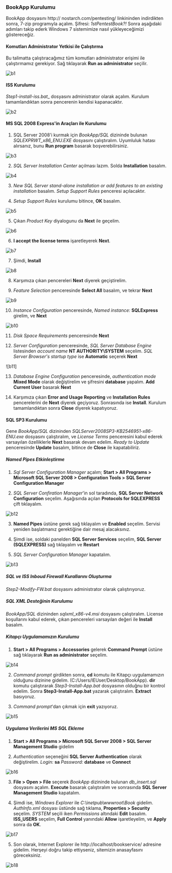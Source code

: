 ### BookApp Kurulumu

BookApp dosyasını http:// nostarch.com/pentesting/ linkininden indirdikten sonra, 7-zip programıyla açalım. Şifresi: _1stPentestBook?!_ Sonra aşağıdaki adımları takip ederk Windows 7 sistemimize nasıl yükleyeceğimizi göstereceğiz.

#### Komutları Administrator Yetkisi ile Çalıştırma
Bu talimatta çalıştıracağımız tüm komutları administrator erişimi ile çalıştırmamız gerekiyor. Sağ tıklayarak __Run as administrator__ seçilir.

![b1]

#### ISS Kurulumu

_Step1-install-iss.bat__ dosyasını administrator olarak açalım. Kurulum tamamlandıktan sonra pencerenin kendisi kapanacaktır.

![b2]

#### MS SQL 2008 Express'in Araçları ile Kurulumu

1. SQL Server 2008'i kurmak için _BookApp/SQL_ dizininde bulunan _SQLEXPRWT_x86_ENU.EXE_ dosyasını çalıştıralım. Uyumluluk hatası alırsanız, bunu __Run program__ basarak boşverebilirsiniz.

![b3]

2. _SQL Server Installation Center_ açılması lazım. Solda __Installation__ basalım.

![b4]

3. _New SQL Server stand-alone installation or add features to an existing installation_ basalım. _Setup Support Rules_ penceresi açılacaktır.

4. _Setup Support Rules_ kurulumu bitince, __OK__ basalım.

![b5]

5. Çıkan _Product Key_ diyalogunu da __Next__ ile geçelim.

![b6]

6. __I accept the license terms__ işaretleyerek __Next__.

![b7]

7. Şimdi, __Install__

![b8]

8. Karşımıza çıkan pencereleri __Next__ diyerek geçiştirelim.

9. _Feature Selection_ penceresinde __Select All__ basalım, ve tekrar __Next__

![b9]

10. _Instance Configuration_ penceresinde, _Named instance:_ __SQLExpress__ girelim, ve __Next__

![b10]

11. _Disk Space Requirements_ penceresinde __Next__

12. _Server Configuration_ penceresinde, _SQL Server Database Engine_ listesinden _account name_ __NT AUTHORITY\SYSTEM__ seçelim. _SQL Server Browser's startup type_ ise __Automatic__ seçerek __Next__

![b11]

13. _Database Engine Configuration_ penceresinde, _authentication mode_ __Mixed Mode__ olarak değiştirelim ve şifresini __database__ yapalım. __Add Current User__ basarak __Next__

14. Karşımıza çıkan __Error and Usage Reporting__ ve __Installation Rules__ pencerelerini de __Next__ diyerek geçiyoruz. Sonrasında ise __Install__. Kurulum tamamlandıktan sonra __Close__ diyerek kapatıyoruz.

#### SQL SP3 Kurulumu

Gene _BookApp/SQL_ dizininden _SQLServer2008SP3-KB2546951-x86-ENU.exe_ dosyasını çalıştıralım, ve _License Terms_ penceresini kabul ederek varsayılan özelliklerle __Next__ basarak devam edelim. _Ready to Update_ penceresinde __Update__ basalım, bitince de __Close__ ile kapatabiliriz.

##### Named Pipes Etkinleştirme

1. _Sql Server Configuration Manager_ açalım; __Start > All Programs > Microsoft SQL Server 2008 > Configuration Tools > SQL Server Configuration Manager__ 

2. _SQL Server Confiration Manager_'in sol taradında, __SQL Server Network Configuration__ seçelim. Aşağısında açılan __Protocols for SQLEXPRESS__ çift tıklayalım.

![b12]

3. __Named Pipes__ üstüne gerek sağ tıklayalım ve __Enabled__ seçelim. Servisi yeniden başlatmanız gerektiğine dair mesaj alacaksınız.

4. Şimdi ise, soldaki panelden __SQL Server Services__ seçelim, __SQL Server (SQLEXPRESS)__ sağ tıklayalım ve __Restart__

5. _SQL Server Configuration Manager_ kapatalım.

![b13]

##### SQL ve ISS Inboud Firewall Kurallarını Oluşturma

_Step2-Modify-FW.bat_ dosyasını administrator olarak çalıştırıyoruz.

##### SQL XML Desteğinin Kurulumu

_BookApp/SQL_ dizininden _sqlxml_x86-v4.msi_ dosyasını çalıştıralım. License koşullarını kabul ederek, çıkan pencereleri varsayılan değeri ile __Install__ basalım.

##### Kitapçı Uygulamamızın Kurulumu

1. __Start > All Programs > Accessories__ gelerek __Command Prompt__ üstüne sağ tıklayarak __Run as administrator__ seçelim.

![b14]

2. _Command prompt_ girdikten sonra, __cd__ komutu ile Kitapçı uygulamamızın olduğunu dizinine gidelim. (C:/Users/IEUser/Desktop/BookApp). __dir__ komutu çalıştırarak _Step3-Install-App.bat_ dosyasının olduğnu bir kontrol edelim. Sonra __Step3-Install-App.bat__ yazarak çalıştıralım. __Extract__ basıyoruz.

3. _Command prompt_'dan çıkmak için __exit__ yazıyoruz.

![b15]

##### Uygulama Verilerini MS SQL Ekleme

1. __Start > All Programs > Microsoft SQL Server 2008 > SQL Server Management Studio__ gidelim

2. _Authentication_ seçeneğini __SQL Server Authentication__ olarak değiştirelim. _Login:_ __sa__ _Password:_ __database__ ve __Connect__

![b16]

3. __File > Open > File__ seçerek _BookApp_ dizininde bulunan _db_insert.sql_ dosyasını açalım. __Execute__ basarak çalıştıralım ve sonrasında __SQL Server Management Studio__ kapatalım.

4. Şimdi ise, _Windows Explorer_ ile _C:\inetpub\wwwroot\Book_ gidelim. _AuthInfo.xml_ dosyası üstünde sağ tıklama, __Properties > Security__ seçelim. _SYSTEM_ seçili iken _Permissions_ altındaki __Edit__ basalım. __ISS_USERS__ seçelim, __Full Control__ yanındaki __Allow__ işaretleyelim, ve __Apply__ sonra da __OK__.

![b17]

5. Son olarak, Internet Explorer ile http://localhost/bookservice/ adresine gidelim. Herşeyi doğru takip ettiyseniz, sitemizin anasayfasını göreceksiniz.

![b18]

[b1]: ../resim/book/b1.png
[b2]: ../resim/book/b2.png
[b3]: ../resim/book/b3.png
[b4]: ../resim/book/b4.png
[b5]: ../resim/book/b5.png
[b6]: ../resim/book/b6.png
[b7]: ../resim/book/b7.png
[b8]: ../resim/book/b8.png
[b9]: ../resim/book/b9.png
[b10]: ../resim/book/b10.png
[b12]: ../resim/book/b12.png
[b13]: ../resim/book/b13.png
[b14]: ../resim/book/b14.png
[b15]: ../resim/book/b15.png
[b16]: ../resim/book/b16.png
[b17]: ../resim/book/b17.png
[b18]: ../resim/book/b18.png